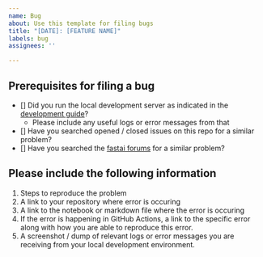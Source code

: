 ```yaml
---
name: Bug
about: Use this template for filing bugs
title: "[DATE]: [FEATURE NAME]"
labels: bug
assignees: ''

---
```


## Prerequisites for filing a bug

- [] Did you run the local development server as indicated in the [development guide](https://github.com/fastai/fastpages/blob/master/DEVELOPMENT.md)?  
  - Please include any useful logs or error messages from that
- [] Have you searched opened / closed issues on this repo for a similar problem?
- [] Have you searched the [fastai forums](https://forums.fast.ai/) for a similar problem?

## Please include the following information

1. Steps to reproduce the problem
2. A link to your repository where error is occuring
3. A link to the notebook or markdown file where the error is occuring
4. If the error is happening in GitHub Actions, a link to the specific error along with how you are able to reproduce this error.
5. A screenshot / dump of relevant logs or error messages you are receiving from your local development environment.
